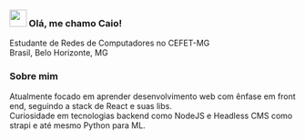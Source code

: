 ### <img src="https://media.giphy.com/media/hvRJCLFzcasrR4ia7z/giphy.gif" width="30px"> Olá, me chamo Caio!

Estudante de Redes de Computadores no CEFET-MG <br>
Brasil, Belo Horizonte, MG

### Sobre mim
Atualmente focado em aprender desenvolvimento web com ênfase em front end, seguindo a stack de React e suas libs. <br>
Curiosidade em tecnologias backend como NodeJS e Headless CMS como strapi e até mesmo Python para ML.
